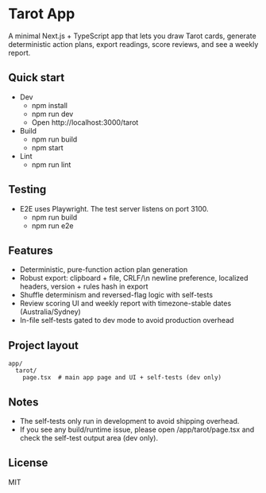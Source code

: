 # Tarot App

A minimal Next.js + TypeScript app that lets you draw Tarot cards, generate deterministic action plans, export readings, score reviews, and see a weekly report.

## Quick start

- Dev
  - npm install
  - npm run dev
  - Open http://localhost:3000/tarot
- Build
  - npm run build
  - npm start
- Lint
  - npm run lint

## Testing
- E2E uses Playwright. The test server listens on port 3100.
  - npm run build
  - npm run e2e

## Features
- Deterministic, pure-function action plan generation
- Robust export: clipboard + file, CRLF/\n newline preference, localized headers, version + rules hash in export
- Shuffle determinism and reversed-flag logic with self-tests
- Review scoring UI and weekly report with timezone-stable dates (Australia/Sydney)
- In-file self-tests gated to dev mode to avoid production overhead

## Project layout
```
app/
  tarot/
    page.tsx  # main app page and UI + self-tests (dev only)
```

## Notes
- The self-tests only run in development to avoid shipping overhead.
- If you see any build/runtime issue, please open /app/tarot/page.tsx and check the self-test output area (dev only).

## License
MIT
